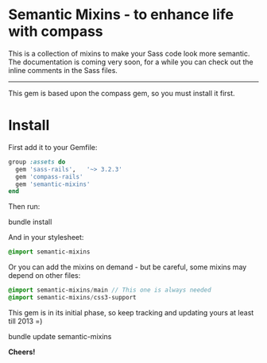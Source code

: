 Semantic Mixins - to enhance life with compass
===

This is a collection of mixins to make your Sass code look more semantic.
The documentation is coming very soon, for a while you can check out the inline comments in the Sass files.

---------

This gem is based upon the compass gem, so you must install it first.

Install
===

First add it to your Gemfile:

```ruby
group :assets do
  gem 'sass-rails',   '~> 3.2.3'
  gem 'compass-rails'
  gem 'semantic-mixins'
end
```

Then run:

  bundle install

And in your stylesheet:

```sass
@import semantic-mixins
```

Or you can add the mixins on demand - but be careful, some mixins may depend on other files:

```sass
@import semantic-mixins/main // This one is always needed
@import semantic-mixins/css3-support
```

This gem is in its initial phase, so keep tracking and updating yours at least till 2013 =)

  bundle update semantic-mixins

**Cheers!**